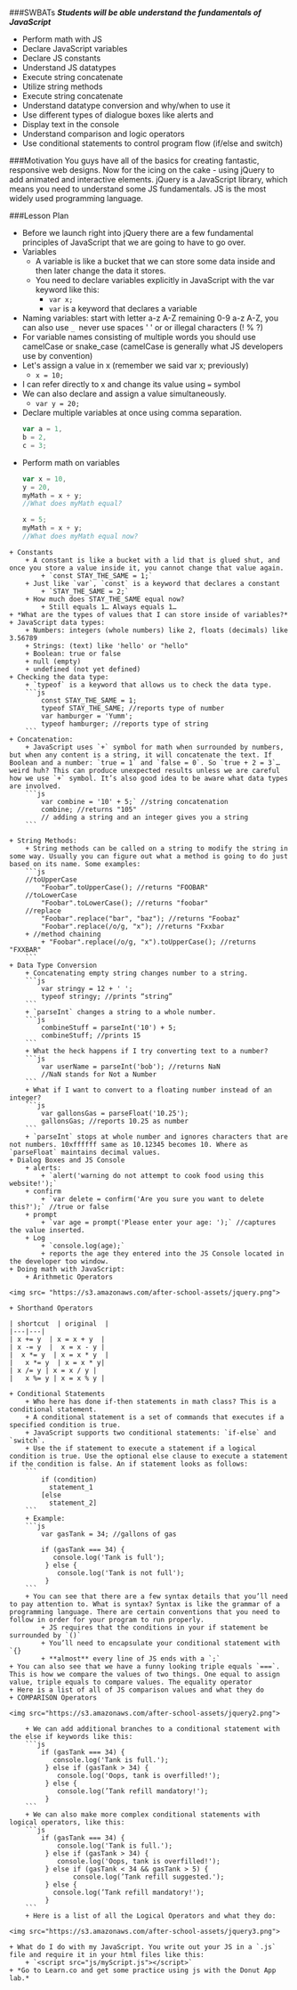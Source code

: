 #

###SWBATs
***Students will be able understand the fundamentals of JavaScript***
+ Perform math with JS
+ Declare JavaScript variables
+ Declare JS constants
+ Understand JS datatypes
+ Execute string concatenate
+ Utilize string methods
+ Execute string concatenate
+ Understand datatype conversion and why/when to use it
+ Use different types of dialogue boxes like alerts and
+ Display text in the console
+ Understand comparison and logic operators
+ Use conditional statements to control program flow (if/else and switch)


###Motivation
You guys have all of the basics for creating fantastic, responsive web designs. Now for the icing on the cake - using jQuery to add animated and interactive elements. jQuery is a JavaScript library, which means you need to understand some JS fundamentals. JS is the most widely used programming language. 

###Lesson Plan
+ Before we launch right into jQuery there are a few fundamental principles of JavaScript that we are going to have to go over.
+ Variables
	+ A variable is like a bucket that we can store some data inside and then later change the data it stores.
	+ You need to declare variables explicitly in JavaScript with the var keyword like this:
		+ `var x;` 
		+ `var` is a keyword that declares a variable
+ Naming variables: start with letter a-z A-Z remaining 0-9 a-z A-Z, you can also use `_ `never use spaces ' ' or or illegal characters (! % ?)
+ For variable names consisting of multiple words you should use camelCase or snake_case (camelCase is generally what JS developers use by convention)
+ Let's assign a value in x (remember we said var x; previously)
	+ `x = 10;`
+ I can refer directly to x and change its value using `=` symbol
+ We can also declare and assign a value simultaneously.
	+ `var y = 20;`
+ Declare multiple variables at once using comma separation.
	```js
	var a = 1,
	b = 2, 
	c = 3;
	```
+ Perform math on variables
	```js
	var x = 10, 
	y = 20,
	myMath = x + y;
	//What does myMath equal? 

	x = 5;
	myMath = x + y;
	//What does myMath equal now?
```
+ Constants
	+ A constant is like a bucket with a lid that is glued shut, and once you store a value inside it, you cannot change that value again.
		+ `const STAY_THE_SAME = 1;`
	+ Just like `var`, `const` is a keyword that declares a constant
		+ `STAY_THE_SAME = 2;`
	+ How much does STAY_THE_SAME equal now?
		+ Still equals 1… Always equals 1…
+ *What are the types of values that I can store inside of variables?*
+ JavaScript data types:
	+ Numbers: integers (whole numbers) like 2, floats (decimals) like 3.56789
	+ Strings: (text) like 'hello' or "hello"
	+ Boolean: true or false
	+ null (empty)
	+ undefined (not yet defined)
+ Checking the data type:
	+ `typeof` is a keyword that allows us to check the data type.
	```js
		const STAY_THE_SAME = 1;
		typeof STAY_THE_SAME; //reports type of number 
		var hamburger = 'Yumm';
		typeof hamburger; //reports type of string
	```
+ Concatenation:
	+ JavaScript uses `+` symbol for math when surrounded by numbers, but when any content is a string, it will concatenate the text. If Boolean and a number: `true = 1` and `false = 0`. So `true + 2 = 3`… weird huh? This can produce unexpected results unless we are careful how we use `+` symbol. It’s also good idea to be aware what data types are involved.
	```js
		var combine = '10' + 5;` //string concatenation
		combine; //returns "105"
		// adding a string and an integer gives you a string
	```

+ String Methods:
	+ String methods can be called on a string to modify the string in some way. Usually you can figure out what a method is going to do just based on its name. Some examples:
	```js
	//toUpperCase
		"Foobar”.toUpperCase(); //returns "FOOBAR"
	//toLowerCase
		"Foobar".toLowerCase(); //returns "foobar"
	//replace
		"Foobar".replace("bar", "baz"); //returns "Foobaz"
		"Foobar".replace(/o/g, "x"); //returns "Fxxbar
	+ //method chaining
		+ "Foobar".replace(/o/g, "x").toUpperCase(); //returns "FXXBAR"
	```
+ Data Type Conversion
	+ Concatenating empty string changes number to a string.
	```js
		var stringy = 12 + ' ';
		typeof stringy; //prints “string”
	```
	+ `parseInt` changes a string to a whole number.
	```js
		combineStuff = parseInt('10') + 5;
		combineStuff; //prints 15
	```
	+ What the heck happens if I try converting text to a number?
	```js
		var userName = parseInt('bob'); //returns NaN
		//NaN stands for Not a Number
	```
	+ What if I want to convert to a floating number instead of an integer?
	```js
		var gallonsGas = parseFloat('10.25');
		gallonsGas; //reports 10.25 as number
	```
	+ `parseInt` stops at whole number and ignores characters that are not numbers. 10xffffff same as 10.12345 becomes 10. Where as `parseFloat` maintains decimal values.
+ Dialog Boxes and JS Console
	+ alerts:
		+ `alert('warning do not attempt to cook food using this website!');`
	+ confirm
		+ `var delete = confirm('Are you sure you want to delete this?');` //true or false
	+ prompt
		+ `var age = prompt('Please enter your age: ');` //captures the value inserted.
	+ Log
		+ `console.log(age);` 
		+ reports the age they entered into the JS Console located in the developer too window.
+ Doing math with JavaScript: 
	+ Arithmetic Operators

<img src= "https://s3.amazonaws.com/after-school-assets/jquery.png">

+ Shorthand Operators

| shortcut  | original  | 
|---|---|
| x += y  | x = x + y  | 
| x -= y  |  x = x - y | 
|  x *= y  | x = x * y  |
|	x *= y	| x = x * y|
| x /= y | x = x / y |
|	x %= y | x = x % y | 

+ Conditional Statements
	+ Who here has done if-then statements in math class? This is a conditional statement.
	+ A conditional statement is a set of commands that executes if a specified condition is true. 
	+ JavaScript supports two conditional statements: `if-else` and `switch`.
	+ Use the if statement to execute a statement if a logical condition is true. Use the optional else clause to execute a statement if the condition is false. An if statement looks as follows:
	```
		if (condition)
		  statement_1
		[else
		  statement_2]
	```
	+ Example:
	```js
		var gasTank = 34; //gallons of gas

		if (gasTank === 34) {
		   console.log('Tank is full');
		 } else {
		    console.log('Tank is not full');
		 }
	```
	+ You can see that there are a few syntax details that you’ll need to pay attention to. What is syntax? Syntax is like the grammar of a programming language. There are certain conventions that you need to follow in order for your program to run properly.
		+ JS requires that the conditions in your if statement be surrounded by `()`
		+ You’ll need to encapsulate your conditional statement with `{}
		+ **almost** every line of JS ends with a `;`
+ You can also see that we have a funny looking triple equals `===`. This is how we compare the values of two things. One equal to assign value, triple equals to compare values. The equality operator
+ Here is a list of all of JS comparison values and what they do
+ COMPARISON Operators

<img src="https://s3.amazonaws.com/after-school-assets/jquery2.png">

	+ We can add additional branches to a conditional statement with the else if keywords like this:
	```js
		if (gasTank === 34) {
		   console.log('Tank is full.');
		 } else if (gasTank > 34) {
		    console.log('Oops, tank is overfilled!');
		 } else {
		  	console.log(’Tank refill mandatory!');
		 }
	```
	+ We can also make more complex conditional statements with logical operators, like this:
	```js
		if (gasTank === 34) {
		    console.log('Tank is full.');
		 } else if (gasTank > 34) {
		    console.log('Oops, tank is overfilled!');
		 } else if (gasTank < 34 && gasTank > 5) {
		 		console.log(’Tank refill suggested.');
		 } else {
		   console.log(’Tank refill mandatory!');
		 }
	```
	+ Here is a list of all the Logical Operators and what they do:

<img src="https://s3.amazonaws.com/after-school-assets/jquery3.png">

+ What do I do with my JavaScript. You write out your JS in a `.js` file and require it in your html files like this:
	+ `<script src="js/myScript.js"></script>`
+ *Go to Learn.co and get some practice using js with the Donut App lab.*







